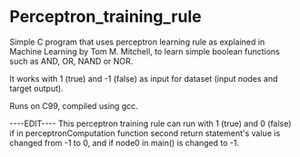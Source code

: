 # Perceptron_training_rule
Simple C program that uses perceptron learning rule as explained in Machine Learning by Tom M. Mitchell,
to learn simple boolean functions such as AND, OR, NAND or NOR.

It works with 1 (true) and -1 (false) as input for dataset (input nodes and target output).

Runs on C99, compiled using gcc.


----EDIT----
This perceptron training rule can run with 1 (true) and 0 (false) if in perceptronComputation function second
return statement's value is changed from -1 to 0, and if node0 in main() is changed to -1.
